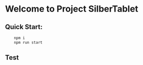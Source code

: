 # Welcome to Project SilberTablet

## Quick Start:

```bash
    npm i
    npm run start
```
## Test
